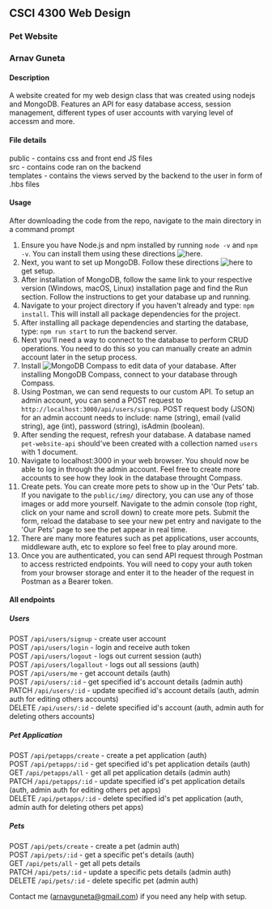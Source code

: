 ## CSCI 4300 Web Design
### Pet Website
### Arnav Guneta

#### Description
A website created for my web design class that was created using nodejs and MongoDB. Features an API for easy database access, session management, different types of user accounts with varying level of accessm and more.

#### File details
public - contains css and front end JS files  
src - contains code ran on the backend  
templates - contains the views served by the backend to the user in form of .hbs files  

#### Usage
After downloading the code from the repo, navigate to the main directory in a command prompt  

1. Ensure you have Node.js and npm installed by running `node -v` and `npm -v`. You can install them using these directions ![here](https://docs.npmjs.com/downloading-and-installing-node-js-and-npm).
2. Next, you want to set up MongoDB. Follow these directions ![here](https://docs.mongodb.com/manual/installation/#tutorial-installation) to get setup.
3. After installation of MongoDB, follow the same link to your respective version (Windows, macOS, Linux) installation page and find the Run section. Follow the instructions to get your database up and running.
4. Navigate to your project directory if you haven't already and type: `npm install`. This will install all package dependencies for the project.
5. After installing all package dependencies and starting the database, type: `npm run start` to run the backend server.
6. Next you'll need a way to connect to the database to perform CRUD operations. You need to do this so you can manually create an admin account later in the setup process.
7. Install ![MongoDB Compass](https://www.mongodb.com/products/compass) to edit data of your database. After installing MongoDB Compass, connect to your database through Compass.
8. Using Postman, we can send requests to our custom API. To setup an admin account, you can send a POST request to `http://localhost:3000/api/users/signup`. POST request body (JSON) for an admin account needs to include: name (string), email (valid string), age (int), password (string), isAdmin (boolean).
9. After sending the request, refresh your database. A database named `pet-website-api` should've been created with a collection named `users` with 1 document.
10. Navigate to localhost:3000 in your web browser. You should now be able to log in through the admin account. Feel free to create more accounts to see how they look in the database throught Compass.
11. Create pets. You can create more pets to show up in the 'Our Pets' tab. If you navigate to the `public/img/` directory, you can use any of those images or add more yourself. Navigate to the admin console (top right, click on your name and scroll down) to create more pets. Submit the form, reload the database to see your new pet entry and navigate to the 'Our Pets' page to see the pet appear in real time.
12. There are many more features such as pet applications, user accounts, middleware auth, etc to explore so feel free to play around more.
13. Once you are authenticated, you can send API request through Postman to access restricted endpoints. You will need to copy your auth token from your browser storage and enter it to the header of the request in Postman as a Bearer token.

#### All endpoints
##### Users
POST `/api/users/signup` - create user account  
POST `/api/users/login` - login and receive auth token  
POST `/api/users/logout` - logs out current session (auth)  
POST `/api/users/logallout` - logs out all sessions (auth)  
POST `/api/users/me` - get account details (auth)  
POST `/api/users/:id` - get specified id's account details (admin auth)  
PATCH `/api/users/:id` - update specified id's account details (auth, admin auth for editing others accounts)  
DELETE `/api/users/:id` - delete specified id's account (auth, admin auth for deleting others accounts)  
##### Pet Application
POST `/api/petapps/create` - create a pet application (auth)  
POST `/api/petapps/:id` - get specified id's pet application details (auth)  
GET `/api/petapps/all` - get all pet application details (admin auth)  
PATCH `/api/petapps/:id` - update specified id's pet application details (auth, admin auth for editing others pet apps)  
DELETE `/api/petapps/:id` - delete specified id's pet application (auth, admin auth for deleting others pet apps)  
##### Pets
POST `/api/pets/create` - create a pet (admin auth)  
POST `/api/pets/:id` - get a specific pet's details (auth)  
GET `/api/pets/all` - get all pets details  
PATCH `/api/pets/:id` - update a specific pets details (admin auth)  
DELETE `/api/pets/:id` - delete specific pet (admin auth)  

Contact me (arnavguneta@gmail.com) if you need any help with setup.
